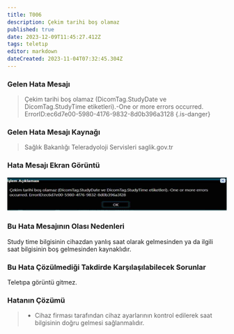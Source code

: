 ```yaml
---
title: T006
description: Çekim tarihi boş olamaz
published: true
date: 2023-12-09T11:45:27.412Z
tags: teletıp
editor: markdown
dateCreated: 2023-11-04T07:32:45.304Z
---
```


### Gelen Hata Mesajı 

> Çekim tarihi boş olamaz (DicomTag.StudyDate ve DicomTag.StudyTime etiketleri).-One or more errors occurred. ErrorID:ec6d7e00-5980-4176-9832-8d0b396a3128
{.is-danger}

### Gelen Hata Mesajı Kaynağı
> Sağlık Bakanlığı Teleradyoloji Servisleri  saglik.gov.tr 
### Hata Mesajı Ekran Görüntü

![t006.png](/hatagoruntu/t006.png)

### Bu Hata Mesajının Olası Nedenleri 

Study time bilgisinin cihazdan yanlış saat olarak gelmesinden ya da ilgili saat bilgisinin boş gelmesinden kaynaklıdır.

### Bu Hata Çözülmediği Takdirde Karşılaşılabilecek Sorunlar

Teletıpa görüntü gitmez.

### Hatanın Çözümü

> - Cihaz firması tarafından cihaz ayarlarının kontrol edilerek saat bilgisinin doğru gelmesi sağlanmalıdır.
